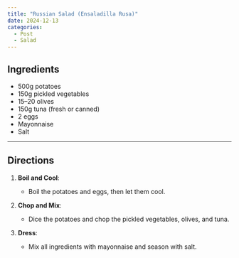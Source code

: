 ```yaml
---
title: "Russian Salad (Ensaladilla Rusa)"  
date: 2024-12-13  
categories:  
  - Post  
  - Salad  
---
```


## Ingredients  

- 500g potatoes  
- 150g pickled vegetables  
- 15–20 olives  
- 150g tuna (fresh or canned)  
- 2 eggs  
- Mayonnaise  
- Salt  

---

## Directions  

1. **Boil and Cool**:  
   - Boil the potatoes and eggs, then let them cool.  

2. **Chop and Mix**:  
   - Dice the potatoes and chop the pickled vegetables, olives, and tuna.  

3. **Dress**:  
   - Mix all ingredients with mayonnaise and season with salt.
